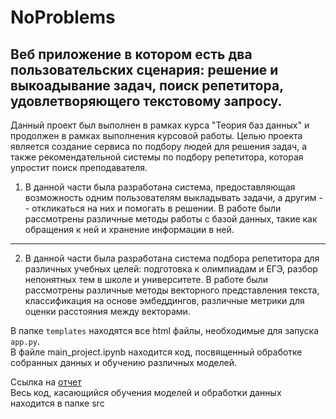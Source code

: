 # NoProblems

Веб приложение в котором есть два пользовательских сценария: решение и выкоадывание задач, поиск репетитора, удовлетворяющего текстовому запросу.
---

Данный проект был выполнен в рамках курса "Теория баз данных" и продолжен в рамках выполнения курсовой работы. Целью проекта является создание сервиса по подбору людей для решения задач, а также рекомендательной системы по подбору репетитора, которая упростит поиск преподавателя. 

1. В данной части была разработана система, предоставляющая возможность одним пользователям выкладывать задачи, а другим -- откликаться на них и помогать в решении. В работе были рассмотрены различные методы работы с базой данных, такие как обращения к ней и хранение информации в ней.

--- 
 
2. В данной части была разработана система подбора репетитора для различных учебных целей: подготовка к олимпиадам и ЕГЭ, разбор непонятных тем в школе и университете. В работе были рассмотрены различные методы векторного представления текста, классификация на основе эмбеддингов, различные метрики для оценки расстояния между векторами.

В папке `templates` находятся все html файлы, необходимые для запуска `app.py`.<br>
В файле main_project.ipynb находится код, посвященный обработке собранных данных и обучению различных моделей.

Ссылка на [отчет](https://docs.google.com/document/d/11F7YktrrcKKb5SdGmE9oi65mUmHZ13RGBdRE8-LfYws/edit?usp=sharing)<br>
Весь код, касающийся обучения моделей и обработки данных находится в папке src
